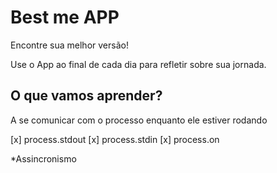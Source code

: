 # Best me APP

Encontre sua melhor versão!

Use o App ao final de cada dia para refletir sobre sua jornada.

## O que vamos aprender?

A se comunicar com o processo enquanto ele estiver rodando

[x] process.stdout
[x] process.stdin
[x] process.on

*Assincronismo